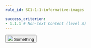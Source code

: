 ```yaml
---
rule_id: SC1-1-1-informative-images

success_criterion:
- 1.1.1 # Non-text Content (level A)
---
```


<div data-outcome="failed">
  <button>
    <img src="img.png"> Something
  </button>
</div>